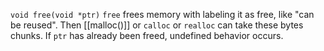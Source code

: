 `void free(void *ptr)`
`free` frees memory with labeling it as free, like "can be reused". Then [[malloc()]] or `calloc` or `realloc` can take these bytes chunks.
If `ptr` has already been freed, undefined behavior occurs.